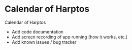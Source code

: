 # Calendar of Harptos
Calendar of Harptos

- Add code documentation
- Add screen recording of app running (how it works, etc.)
- Add known issues / bug tracker
